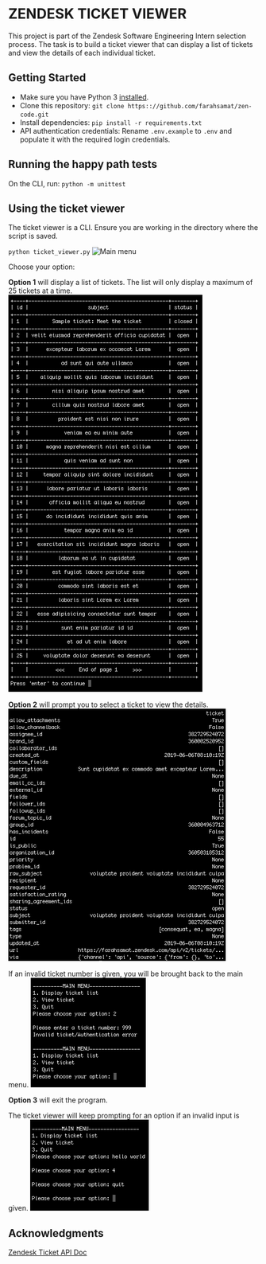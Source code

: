 # ZENDESK TICKET VIEWER
This project is part of the Zendesk Software Engineering Intern selection process. The task is to build a ticket viewer that can display a list of tickets and view the details of each individual ticket.

## Getting Started
* Make sure you have Python 3 [installed](https://www.python.org/downloads/).
* Clone this repository: `git clone https:://github.com/farahsamat/zen-code.git`
* Install dependencies: `pip install -r requirements.txt`
* API authentication credentials: Rename `.env.example` to `.env` and populate it with the required login credentials.

## Running the happy path tests
On the CLI, run: `python -m unittest`

## Using the ticket viewer
The ticket viewer is a CLI. Ensure you are working in the directory where the script is saved.

`python ticket_viewer.py`
<insert main_menu screen shot>
![Main menu](https://github.com/farahsamat/blob/master/images/main_menu.png)

Choose your option:

<b>Option 1</b> will display a list of tickets. The list will only display a maximum of 25 tickets at a time.
![Ticket list](https://github.com/farahsamat/zen-code/blob/master/images/sample_list.png)

<b>Option 2</b> will prompt you to select a ticket to view the details.
![Ticket details](https://github.com/farahsamat/zen-code/blob/master/images/sample_ticket.png)

If an invalid ticket number is given, you will be brought back to the main menu.
![Go back](https://github.com/farahsamat/zen-code/blob/master/images/back_to_main.png)

<b>Option 3</b> will exit the program.
 
The ticket viewer will keep prompting for an option if an invalid input is given.
![Invalid input](https://github.com/farahsamat/zen-code/blob/master/images/invalid_input.png)

## Acknowledgments

[Zendesk Ticket API Doc](https://developer.zendesk.com/rest_api/docs/support/tickets)

